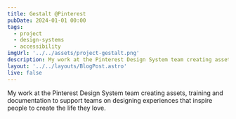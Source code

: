 ```yaml
---
title: Gestalt @Pinterest
pubDate: 2024-01-01 00:00
tags:
  - project
  - design-systems
  - accessibility
imgUrl: '../../assets/project-gestalt.png'
description: My work at the Pinterest Design System team creating assets, training and documentation to support teams on designing experiences that inspire people to create the life they love. 
layout: '../../layouts/BlogPost.astro'
live: false
---
```


My work at the Pinterest Design System team creating assets, training and documentation to support teams on designing experiences that inspire people to create the life they love. 
